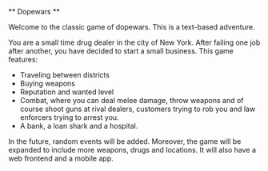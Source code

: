 ** Dopewars **

Welcome to the classic game of dopewars. This is a text-based adventure. 

You are a small time drug dealer in the city of New York. After failing one job after another, you have decided to start a small business.
This game features:
- Traveling between districts
- Buying weapons
- Reputation and wanted level
- Combat, where you can deal melee damage, throw weapons and of course shoot guns at rival dealers, customers trying to rob you and law enforcers trying to arrest you.
- A bank, a loan shark and a hospital.

In the future, random events will be added.
Moreover, the game will be expanded to include more weapons, drugs and locations.
It will also have a web frontend and a mobile app.
